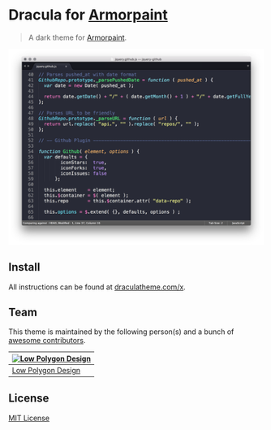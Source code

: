 # Dracula for [Armorpaint](https://armorpaint.org/)

> A dark theme for [Armorpaint](https://armorpaint.org/).

![Screenshot](./screenshot.png)

## Install

All instructions can be found at [draculatheme.com/x](https://draculatheme.com/x).

## Team

This theme is maintained by the following person(s) and a bunch of [awesome contributors](https://github.com/dracula/template/graphs/contributors).

[![Low Polygon Design](https://github.com/lowpolygon-design.png?size=100)](https://github.com/lowpolygon-design) |
--- |
[Low Polygon Design]() |

## License

[MIT License](./LICENSE)
